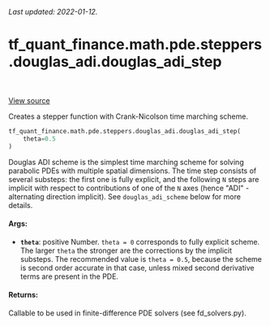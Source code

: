 <!--
This file is generated by a tool. Do not edit directly.
For open-source contributions the docs will be updated automatically.
-->

*Last updated: 2022-01-12.*

<div itemscope itemtype="http://developers.google.com/ReferenceObject">
<meta itemprop="name" content="tf_quant_finance.math.pde.steppers.douglas_adi.douglas_adi_step" />
<meta itemprop="path" content="Stable" />
</div>

# tf_quant_finance.math.pde.steppers.douglas_adi.douglas_adi_step

<!-- Insert buttons and diff -->

<table class="tfo-notebook-buttons tfo-api" align="left">
</table>

<a target="_blank" href="https://github.com/google/tf-quant-finance/blob/master/tf_quant_finance/math/pde/steppers/douglas_adi.py">View source</a>



Creates a stepper function with Crank-Nicolson time marching scheme.

```python
tf_quant_finance.math.pde.steppers.douglas_adi.douglas_adi_step(
    theta=0.5
)
```



<!-- Placeholder for "Used in" -->

Douglas ADI scheme is the simplest time marching scheme for solving parabolic
PDEs with multiple spatial dimensions. The time step consists of several
substeps: the first one is fully explicit, and the following `N` steps are
implicit with respect to contributions of one of the `N` axes (hence "ADI" -
alternating direction implicit). See `douglas_adi_scheme` below for more
details.

#### Args:


* <b>`theta`</b>: positive Number. `theta = 0` corresponds to fully explicit scheme.
The larger `theta` the stronger are the corrections by the implicit
substeps. The recommended value is `theta = 0.5`, because the scheme is
second order accurate in that case, unless mixed second derivative terms are
present in the PDE.

#### Returns:

Callable to be used in finite-difference PDE solvers (see fd_solvers.py).
